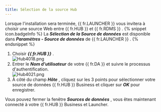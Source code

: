 ```yaml
---
title: Sélection de la source Hub
---
```

Lorsque l&apos;installation sera terminée, {{ fr.LAUNCHER }} vous invitera à choisir une source Web entre {{ fr.HUB }} et {{ fr.RDMS }} . 
{% snippet icon.badgeInfo %} 
La ***Sélection de la Source de données*** est disponible dans ***Paramètres - Source de données*** de {{ fr.LAUNCHER }} . 
{% endsnippet %}
 
1. Choisir ***&#32;*** ***{{ fr.HUB }}*** .  
![Hub4018.png](/img/fr/hub/Hub4018.png) 
1. Entrer le ***Nom d&apos;utilisateur*** de votre {{ fr.DA }} et suivre le processus d&apos;authentification.  
![Hub4021.png](/img/fr/hub/Hub4021.png) 
1. À côté du champ ***Hôte*** , cliquez sur les 3 points pour sélectionner votre source de données {{ fr.HUB }} Business et cliquer sur ***OK*** pour enregistrer.  

Vous pouvez fermer la fenêtre ***Sources de données*** , vous êtes maintenant connecté à votre {{ fr.HUB }} Business et Launcher. 

